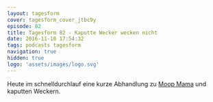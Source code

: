 ```yaml
---
layout: tagesform
cover: tagesform_cover_jtbc9y
episode: 82
title: Tagesform 82 - Kaputte Wecker wecken nicht
date: 2016-11-10 17:54:32
tags: podcasts tagesform
navigation: true
hidden: true
logo: 'assets/images/logo.svg'
---
```


Heute im schnelldurchlauf eine kurze Abhandlung zu [Moop Mama](http://www.moopmama.com/)
und kaputten Weckern.
